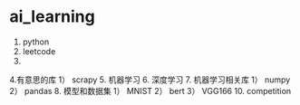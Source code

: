 # ai_learning
1. python
2. leetcode
3. 
4.有意思的库
  1） scrapy
5. 机器学习
6. 深度学习
7. 机器学习相关库
  1） numpy
  2） pandas
8. 模型和数据集
  1） MNIST
  2） bert
  3） VGG166
10. competition
